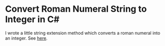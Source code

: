 # Convert Roman Numeral String to Integer in C#

I wrote a little string extension method which converts a roman numeral into an integer. See [here](https://github.com/Josh6796/roman-numerals-converter/blob/main/app/RomanNumeralConverter.cs).
